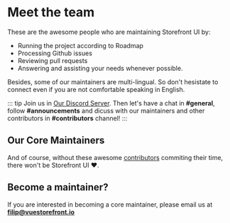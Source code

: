 # Meet the team

These are the awesome people who are maintaining Storefront UI by:
 * Running the project according to Roadmap
 * Processing Github issues
 * Reviewing pull requests
 * Answering and assisting your needs whenever possible.

Besides, some of our maintainers are multi-lingual. So don't hesistate to connect even if you are not comfortable speaking in English.

::: tip
Join us in [Our Discord Server](https://discord.gg/GS8hqFS). Then let's have a chat in **#general**, follow **#announcements** and dicuss with our maintainers and other contributors in **#contributors** channel!
:::

## Our Core Maintainers

<Team/>

And of course, without these awesome [contributors](https://github.com/DivanteLtd/storefront-ui/graphs/contributors) commiting their time, there won't be Storefront UI :heart:.

## Become a maintainer?

If you are interested in becoming a core maintainer, please email us at [**filip@vuestorefront.io**](mailto:filip@vuestorefront.io)